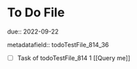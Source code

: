 # To Do File

due:: 2022-09-22

metadatafield:: todoTestFile_814_36

- [ ] Task of todoTestFile_814 1 [[Query me]]
